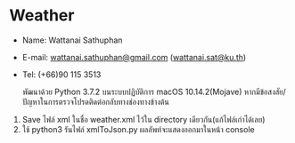 # Weather

- Name:   Wattanai Sathuphan
- E-mail: wattanai.sathuphan@gmail.com (wattanai.sat@ku.th)
- Tel:    (+66)90 115 3513

    พัฒนาด้วย Python 3.7.2 บนระบบปฏิบัติการ macOS 10.14.2(Mojave) หากมีข้อสงสัย/ปัญหาในการตรวจโปรดติดต่อกลับทางช่องทางข้างต้น

1. Save ไฟล์ xml ในชื่อ weather.xml ไว้ใน directory เดียวกัน(แก้ไฟล์เก่าได้เลย)
2. ใช้ python3 รันไฟล์ xmlToJson.py ผลลัพท์จะแสดงออกมาในหน้า console